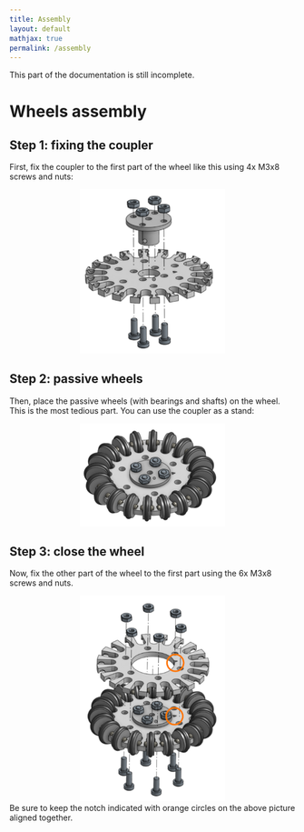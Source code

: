 ```yaml
---
title: Assembly
layout: default
mathjax: true
permalink: /assembly
---
```


<div class="alert alert-danger">
    This part of the documentation is still incomplete.
</div>

# Wheels assembly

## Step 1: fixing the coupler

First, fix the coupler to the first part of the wheel like this using 4x M3x8 screws and nuts:

<center>
    <img src="/assets/imgs/wheels_assembly/step1.png" width="256" />
</center>

## Step 2: passive wheels

Then, place the passive wheels (with bearings and shafts) on the wheel. This is the most tedious part. You
can use the coupler as a stand:

<center>
    <img src="/assets/imgs/wheels_assembly/step2.png" width="256" />
</center>

## Step 3: close the wheel

Now, fix the other part of the wheel to the first part using the 6x M3x8 screws and nuts.

<center>
    <img src="/assets/imgs/wheels_assembly/step3.png" width="256" />
</center>

<div class="alert alert-warning">
    Be sure to keep the notch indicated with orange circles on the above picture aligned together.
</div>